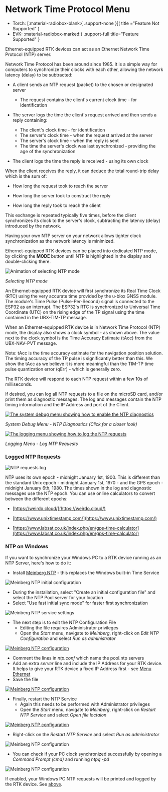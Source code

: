 # Network Time Protocol Menu

<!--
Compatibility Icons
====================================================================================

:material-radiobox-marked:{ .support-full title="Feature Supported" }
:material-radiobox-indeterminate-variant:{ .support-partial title="Feature Partially Supported" }
:material-radiobox-blank:{ .support-none title="Feature Not Supported" }
-->

<div class="grid cards fill" markdown>

- Torch: [:material-radiobox-blank:{ .support-none }]( title ="Feature Not Supported" )
- EVK: :material-radiobox-marked:{ .support-full title="Feature Supported" }

</div>

Ethernet-equipped RTK devices can act as an Ethernet Network Time Protocol (NTP) server.

Network Time Protocol has been around since 1985. It is a simple way for computers to synchronize their clocks with each other, allowing the network latency (delay) to be subtracted:

* A client sends an NTP request (packet) to the chosen or designated server
	* The request contains the client's current clock time - for identification

* The server logs the time the client's request arrived and then sends a reply containing:
	* The client's clock time - for identification
	* The server's clock time - when the request arrived at the server
	* The server's clock time - when the reply is sent
	* The time the server's clock was last synchronized - providing the age of the synchronization

* The client logs the time the reply is received - using its own clock

When the client receives the reply, it can deduce the total round-trip delay which is the sum of:

* How long the request took to reach the server

* How long the server took to construct the reply

* How long the reply took to reach the client

This exchange is repeated typically five times, before the client synchronizes its clock to the server's clock, subtracting the latency (delay) introduced by the network.

Having your own NTP server on your network allows tighter clock synchronization as the network latency is minimized.

Ethernet-equipped RTK devices can be placed into dedicated NTP mode, by clicking the **MODE** button until NTP is highlighted in the display and double-clicking there.

![Animation of selecting NTP mode](<img/Displays/SparkFun RTK - NTP Select.gif>)

*Selecting NTP mode*

An Ethernet-equipped RTK device will first synchronize its Real Time Clock (RTC) using the very accurate time provided by the u-blox GNSS module. The module's Time Pulse (Pulse-Per-Second) signal is connected to the ESP32 as an interrupt. The ESP32's RTC is synchronized to Universal Time Coordinate (UTC) on the rising edge of the TP signal using the time contained in the UBX-TIM-TP message.

When an Ethernet-equipped RTK device is in Network Time Protocol (NTP) mode, the display also shows a clock symbol - as shown above. The value next to the clock symbol is the Time Accuracy Estimate (tAcc) from the UBX-NAV-PVT message.

Note: tAcc is the time accuracy estimate for the navigation position solution. The timing accuracy of the TP pulse is significantly better than this. We show the tAcc as we believe it is more meaningful than the TIM-TP time pulse quantization error (qErr) - which is generally zero.

The RTK device will respond to each NTP request within a few 10s of milliseconds.

If desired, you can log all NTP requests to a file on the microSD card, and/or print them as diagnostic messages. The log and messages contain the NTP timing information and the IP Address and port of the Client.

[![The system debug menu showing how to enable the NTP diagnostics](img/NTP/NTP_Diagnostics.png)](img/NTP/NTP_Diagnostics.png)

*System Debug Menu - NTP Diagnostics (Click for a closer look)*

[![The logging menu showing how to log the NTP requests](img/NTP/NTP_Logging.png)](img/NTP/NTP_Logging.png)

*Logging Menu - Log NTP Requests*

### Logged NTP Requests

![NTP requests log](img/NTP/NTP_Log.png)

NTP uses its own epoch - midnight January 1st, 1900. This is different than the standard Unix epoch - midnight January 1st, 1970 - and the GPS epoch - midnight January 6th, 1980. The times shown in the log and diagnostic messages use the NTP epoch. You can use online calculators to convert between the different epochs:

* [https://weirdo.cloud/](https://weirdo.cloud/)

* [https://www.unixtimestamp.com/](https://www.unixtimestamp.com/)

* [https://www.labsat.co.uk/index.php/en/gps-time-calculator](https://www.labsat.co.uk/index.php/en/gps-time-calculator)

### NTP on Windows

If you want to synchronize your Windows PC to a RTK device running as an NTP Server, here's how to do it:

* Install [Meinberg NTP](https://www.meinbergglobal.com/english/sw/ntp.htm) - this replaces the Windows built-in Time Service

![Meinberg NTP initial configuration](img/NTP/NTP_Install_1.png)

* During the installation, select "Create an initial configuration file" and select the NTP Pool server for your location
* Select "Use fast initial sync mode" for faster first synchronization

![Meinberg NTP service settings](img/NTP/NTP_Install_2.png)

* The next step is to edit the NTP Configuration File
	* Editing the file requires Administrator privileges
	* Open the *Start* menu, navigate to *Meinberg*, right-click on *Edit NTP Configuration* and select *Run as administrator*

[![Meinberg NTP configuration](img/NTP/NTP_Config_1_small.png)](img/NTP/NTP_Config_1.png)

* Comment the lines in *ntp.conf* which name the pool.ntp servers
* Add an extra *server* line and include the IP Address for your RTK device. It helps to give your RTK device a fixed IP Address first - see [Menu Ethernet](menu_ethernet.md)
* Save the file

[![Meinberg NTP configuration](img/NTP/NTP_Config_2_small.png)](img/NTP/NTP_Config_2.png)

* Finally, restart the NTP Service
	* Again this needs to be performed with Administrator privileges
	* Open the *Start* menu, navigate to *Meinberg*, right-click on *Restart NTP Service* and select *Open file loctaion*

[![Meinberg NTP configuration](img/NTP/NTP_Config_3_small.png)](img/NTP/NTP_Config_3.png)

* Right-click on the *Restart NTP Service* and select *Run as administrator*

![Meinberg NTP configuration](img/NTP/NTP_Config_4.png)

* You can check if your PC clock synchronized successfully by opening a *Command Prompt (cmd)* and running *ntpq -pd*

![Meinberg NTP configuration](img/NTP/NTP_Config_5.png)

If enabled, your Windows PC NTP requests will be printed and logged by the RTK device. See [above](#logged-ntp-requests).
